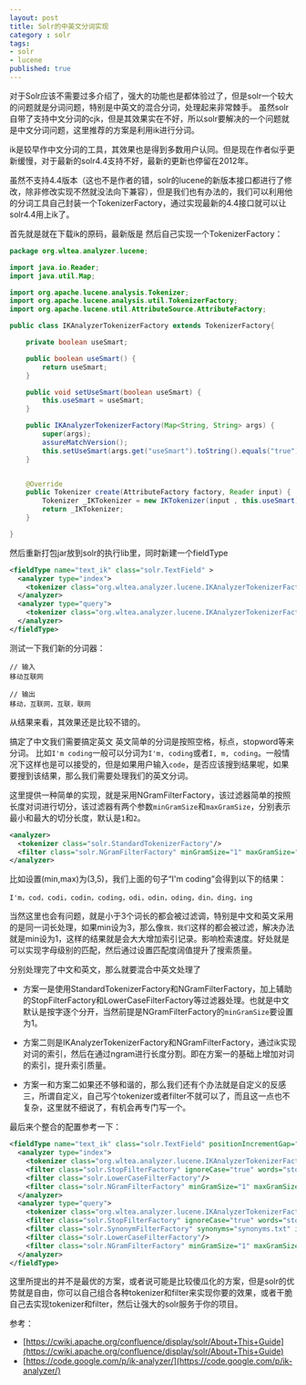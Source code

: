 ```yaml
---
layout: post
title: Solr的中英文分词实现
category : solr
tags:
- solr
- lucene
published: true
---
```


对于Solr应该不需要过多介绍了，强大的功能也是都体验过了，但是solr一个较大的问题就是分词问题，特别是中英文的混合分词，处理起来非常棘手。
虽然solr自带了支持中文分词的cjk，但是其效果实在不好，所以solr要解决的一个问题就是中文分词问题，这里推荐的方案是利用ik进行分词。

ik是较早作中文分词的工具，其效果也是得到多数用户认同。但是现在作者似乎更新缓慢，对于最新的solr4.4支持不好，最新的更新也停留在2012年。

虽然不支持4.4版本（这也不是作者的错，solr的lucene的新版本接口都进行了修改，除非修改实现不然就没法向下兼容），但是我们也有办法的，我们可以利用他的分词工具自己封装一个TokenizerFactory，通过实现最新的4.4接口就可以让solr4.4用上ik了。

首先就是就在下载ik的原码，最新版是
然后自己实现一个TokenizerFactory：

``` java
package org.wltea.analyzer.lucene;

import java.io.Reader;
import java.util.Map;

import org.apache.lucene.analysis.Tokenizer;
import org.apache.lucene.analysis.util.TokenizerFactory;
import org.apache.lucene.util.AttributeSource.AttributeFactory;

public class IKAnalyzerTokenizerFactory extends TokenizerFactory{

    private boolean useSmart;

    public boolean useSmart() {
        return useSmart;
    }

    public void setUseSmart(boolean useSmart) {
        this.useSmart = useSmart;
    }

    public IKAnalyzerTokenizerFactory(Map<String, String> args) {
        super(args);
        assureMatchVersion();
        this.setUseSmart(args.get("useSmart").toString().equals("true"));
    }


    @Override
    public Tokenizer create(AttributeFactory factory, Reader input) {
        Tokenizer _IKTokenizer = new IKTokenizer(input , this.useSmart);
        return _IKTokenizer;
    }

}
```

然后重新打包jar放到solr的执行lib里，同时新建一个fieldType

``` xml
<fieldType name="text_ik" class="solr.TextField" >
  <analyzer type="index">
    <tokenizer class="org.wltea.analyzer.lucene.IKAnalyzerTokenizerFactory" useSmart="false"/>
  </analyzer> 
  <analyzer type="query">
    <tokenizer class="org.wltea.analyzer.lucene.IKAnalyzerTokenizerFactory" useSmart="true"/>
  </analyzer> 
</fieldType>
```
测试一下我们新的分词器：

```
// 输入 
移动互联网

// 输出
移动，互联网，互联，联网
```
从结果来看，其效果还是比较不错的。

搞定了中文我们需要搞定英文
英文简单的分词是按照空格，标点，stopword等来分词。
比如`I'm coding`一般可以分词为`I'm, coding`或者`I, m, coding`。一般情况下这样也是可以接受的，但是如果用户输入`code`，是否应该搜到结果呢，如果要搜到该结果，那么我们需要处理我们的英文分词。

这里提供一种简单的实现，就是采用NGramFilterFactory，该过滤器简单的按照长度对词进行切分，该过滤器有两个参数`minGramSize`和`maxGramSize`，分别表示最小和最大的切分长度，默认是`1`和`2`。
``` xml
<analyzer>
  <tokenizer class="solr.StandardTokenizerFactory"/>
  <filter class="solr.NGramFilterFactory" minGramSize="1" maxGramSize="4"/>
</analyzer>
```
比如设置(min,max)为(3,5)，我们上面的句子“I'm coding”会得到以下的结果：
```
I'm，cod，codi，codin，coding，odi，odin，oding，din，ding，ing
```
当然这里也会有问题，就是小于3个词长的都会被过滤调，特别是中文和英文采用的是同一词长处理，如果min设为3，那么像`我，我们`这样的都会被过滤，解决办法就是min设为1，这样的结果就是会大大增加索引记录。影响检索速度。好处就是可以实现字母级别的匹配，然后通过设置匹配度阔值提升了搜索质量。

分别处理完了中文和英文，那么就要混合中英文处理了

+ 方案一是使用StandardTokenizerFactory和NGramFilterFactory，加上辅助的StopFilterFactory和LowerCaseFilterFactory等过滤器处理。也就是中文默认是按字逐个分开，当然前提是NGramFilterFactory的`minGramSize`要设置为1。

+ 方案二则是IKAnalyzerTokenizerFactory和NGramFilterFactory，通过ik实现对词的索引，然后在通过ngram进行长度分割。即在方案一的基础上增加对词的索引，提升索引质量。

+ 方案一和方案二如果还不够和谐的，那么我们还有个办法就是自定义的反感三，所谓自定义，自己写个tokenizer或者filter不就可以了，而且这一点也不复杂，这里就不细说了，有机会再专门写一个。

最后来个整合的配置参考一下：

``` xml
<fieldType name="text_ik" class="solr.TextField" positionIncrementGap="100">
  <analyzer type="index">
    <tokenizer class="org.wltea.analyzer.lucene.IKAnalyzerTokenizerFactory"  useSmart="false"/>
    <filter class="solr.StopFilterFactory" ignoreCase="true" words="stopwords.txt" />
    <filter class="solr.LowerCaseFilterFactory"/>
    <filter class="solr.NGramFilterFactory" minGramSize="1" maxGramSize="20"/>
  </analyzer>
  <analyzer type="query">
    <tokenizer class="org.wltea.analyzer.lucene.IKAnalyzerTokenizerFactory"  useSmart="true"/>
    <filter class="solr.StopFilterFactory" ignoreCase="true" words="stopwords.txt" />
    <filter class="solr.SynonymFilterFactory" synonyms="synonyms.txt" ignoreCase="true" expand="true"/>
    <filter class="solr.LowerCaseFilterFactory"/>
    <filter class="solr.NGramFilterFactory" minGramSize="1" maxGramSize="10"/>
  </analyzer>
</fieldType>
```
这里所提出的并不是最优的方案，或者说可能是比较傻瓜化的方案，但是solr的优势就是自由，你可以自己组合各种tokenizer和filter来实现你要的效果，或者干脆自己去实现tokenizer和filter，然后让强大的solr服务于你的项目。

参考：

+ [https://cwiki.apache.org/confluence/display/solr/About+This+Guide](https://cwiki.apache.org/confluence/display/solr/About+This+Guide)
+ [https://code.google.com/p/ik-analyzer/](https://code.google.com/p/ik-analyzer/)
